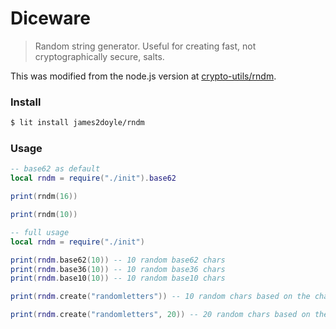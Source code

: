 Diceware
========

> Random string generator. Useful for creating fast, not cryptographically secure, salts.

This was modified from the node.js version at [crypto-utils/rndm](https://github.com/crypto-utils/rndm).

### Install

```sh
$ lit install james2doyle/rndm
```

### Usage

```lua
-- base62 as default
local rndm = require("./init").base62

print(rndm(16))

print(rndm(10))

-- full usage
local rndm = require("./init")

print(rndm.base62(10)) -- 10 random base62 chars
print(rndm.base36(10)) -- 10 random base36 chars
print(rndm.base10(10)) -- 10 random base10 chars

print(rndm.create("randomletters")) -- 10 random chars based on the characters in "randomletters"

print(rndm.create("randomletters", 20)) -- 20 random chars based on the characters in "randomletters"
```
